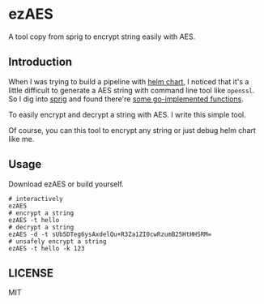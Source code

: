 # ezAES

A tool copy from sprig to encrypt string easily with AES.

## Introduction

When I was trying to build a pipeline with [helm chart](helm.sh/), I noticed that it's a little difficult to generate a AES string with command line tool like `openssl`. So I dig into [sprig](https://github.com/Masterminds/sprig) and found there're [some go-implemented functions](https://github.com/Masterminds/sprig/blob/581758eb7d96ae4d113649668fa96acc74d46e7f/crypto.go#L597).

To easily encrypt and decrypt a string with AES. I write this simple tool.

Of course, you can this tool to encrypt any string or just debug helm chart like me.

## Usage

Download ezAES or build yourself.

```
# interactively
ezAES
# encrypt a string
ezAES -t hello
# decrypt a string
ezAES -d -t sUb5DTeg6ysAxdelQu+R3Za1ZI0cwRzumB25HtHHSRM=
# unsafely encrypt a string
ezAES -t hello -k 123
```

## LICENSE

MIT
